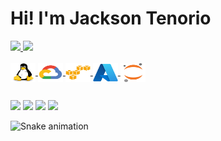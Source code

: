 # Hi! I'm **Jackson Tenorio**
<div>
  <a href="https://github.com/jacksontenorio8">
  <img height="180em" src="https://github-readme-stats.vercel.app/api?username=jacksontenorio8&show_icons=true&theme=dracula&include_all_commits=true&count_private=true"/>
  <img height="180em" src="https://github-readme-stats.vercel.app/api/top-langs/?username=jacksontenorio8&layout=compact&langs_count=7&theme=dracula"/>
</div>
  
<div style="display: inline_block"><br>
  <img align="center" alt="Jackson-Linux" height="30" width="40" src="https://raw.githubusercontent.com/devicons/devicon/master/icons/linux/linux-original.svg">
  <img align="center" alt="Jackson-GoogleCloud" height="30" width="40" src="https://raw.githubusercontent.com/devicons/devicon/master/icons/googlecloud/googlecloud-original.svg">
  <img align="center" alt="Jackson-AWS" height="30" width="40" src="https://raw.githubusercontent.com/devicons/devicon/master/icons/amazonwebservices/amazonwebservices-original.svg">
  <img align="center" alt="Jackson-Azure" height="30" width="40" src="https://raw.githubusercontent.com/devicons/devicon/master/icons/azure/azure-original.svg">
  <img align="center" alt="Jackson-Jupyter" height="30" width="40" src="https://raw.githubusercontent.com/devicons/devicon/master/icons/jupyter/jupyter-original.svg">
   
  
 
  
  
  
##
  
<div>
  <a href="https://www.facebook.com/jackson.silva.144/" target="_blank"><img src="https://img.shields.io/badge/Facebook-1877F2?style=for-the-badge&logo=facebook&logoColor=white" target="_blank"></a>
  <a href="https://instagram.com/jacksontenorio8/" target="_blank"><img src="https://img.shields.io/badge/-Instagram-%23E4405F?style=for-the-badge&logo=instagram&logoColor=white" target="_blank"></a>
  <a href = "mailto:jacksontenorio8@gmail.com"><img src="https://img.shields.io/badge/-Gmail-%23333?style=for-the-badge&logo=gmail&logoColor=white" target="_blank"></a>
  <a href="https://www.linkedin.com/in/jacksontenorio8/" target="_blank"><img src="https://img.shields.io/badge/-LinkedIn-%230077B5?style=for-the-badge&logo=linkedin&logoColor=white" target="_blank"></a> 
  
 
  ![Snake animation](https://github.com/jacksontenorio8/jacksontenorio8/blob/output/github-contribution-grid-snake.svg)
 
</div>




